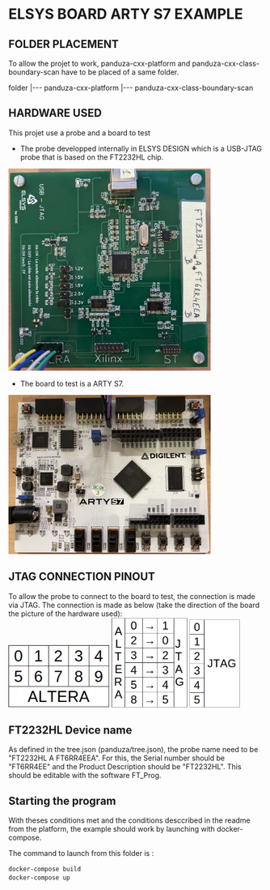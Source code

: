 # ELSYS BOARD ARTY S7 EXAMPLE

## FOLDER PLACEMENT

To allow the projet to work, panduza-cxx-platform and panduza-cxx-class-boundary-scan have to be placed of a same folder.

folder
  |--- panduza-cxx-platform
  |--- panduza-cxx-class-boundary-scan

## HARDWARE USED

This projet use a probe and a board to test

- The probe developped internally in ELSYS DESIGN which is a USB-JTAG probe that is based on the FT2232HL chip.

<img src="img/probe.jpg" alt="probe" width="400"/>

- The board to test is a ARTY S7.

<img src="img/artys7.jpg" alt="artys7" width="400"/>

## JTAG CONNECTION PINOUT

To allow the probe to connect to the board to test, the connection is made via JTAG.
The connection is made as below (take the direction of the board the picture of the hardware used):
<br/>
<img src="img/usb-jtag-schema.png" width="200">  <img src="img/link-probe-board.png" width="150">  <img src="img/jtag-artys7-schema.png" width="100">


## FT2232HL Device name

As defined in the tree.json (panduza/tree.json), the probe name need to be "FT2232HL A FT6RR4EEA".
For this, the Serial number should be "FT6RR4EE" and the Product Description should be "FT2232HL".
This should be editable with the software FT_Prog.

## Starting the program

With theses conditions met and the conditions desccribed in the readme from the platform,
the example should work by launching with docker-compose.

The command to launch from this folder is : 

```sh
docker-compose build
docker-compose up
```
